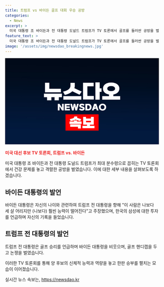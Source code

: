 ```yaml
---
title: 트럼프 vs 바이든 골프 대회 우승 공방
categories:
  - News
excerpt: >
  미국 대통령 조 바이든과 전 대통령 도널드 트럼프가 TV 토론에서 골프를 둘러싼 공방을 벌였다. 바이든은 세살 어린 트럼프를 능력 부족으로 비판하고, 트럼프는 골프 승리를 들어 골프 실력을 자랑했다. 노년의 공방은 더욱 치열해지며, 두 사람은 골프 핸디캡을 놓고 맞짱을 뜨는 등 유쾌한 공방을 펼쳤다.
feature_text: >
  미국 대통령 조 바이든과 전 대통령 도널드 트럼프가 TV 토론에서 골프를 둘러싼 공방을 벌였다. 바이든은 세살 어린 트럼프를 능력 부족으로 비판하고, 트럼프는 골프 승리를 들어 골프 실력을 자랑했다. 노년의 공방은 더욱 치열해지며, 두 사람은 골프 핸디캡을 놓고 맞짱을 뜨는 등 유쾌한 공방을 펼쳤다.
image: '/assets/img/newsdao_breakingnews.jpg'
---
```


<p><img src="/assets/img/newsdao_breakingnews.jpg" alt="pcversion 속보" /></p>

<p><b><span style="color: #ee2323;">미국 대선 후보 TV 토론회, 트럼프 vs. 바이든</span></b></p>

<p>미국 대통령 조 바이든과 전 대통령 도널드 트럼프가 최대 분수령으로 꼽히는 TV 토론회에서 건강 문제를 놓고 격렬한 공방을 벌였습니다. 이에 대한 세부 내용을 살펴보도록 하겠습니다.</p>

<h2 data-ke-size="size26">바이든 대통령의 발언</h2>

<p>바이든 대통령은 자신의 나이와 관련하여 트럼프 전 대통령을 향해 "이 사람은 나보다 세 살 어리지만 (나보다) 훨씬 능력이 떨어진다"고 주장했으며, 한국의 삼성에 대한 투자를 언급하며 자신의 기록을 들었습니다.</p>

<h2 data-ke-size="size26">트럼프 전 대통령의 발언</h2>

<p>트럼프 전 대통령은 골프 승리를 언급하며 바이든 대통령을 비웃으며, 골프 핸디캡을 두고 논쟁을 벌였습니다.</p>

<p>이러한 TV 토론회를 통해 양 후보의 신체적 능력과 역량을 놓고 한판 승부를 펼치는 모습이 이어졌습니다.</p>
실시간 뉴스 속보는, <a href="https://newsdao.kr" rel="dofollow">https://newsdao.kr</a>


